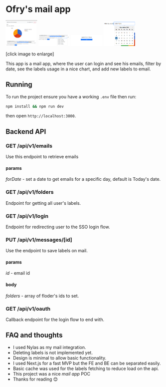 # Ofry's mail app
<a href="https://raw.githubusercontent.com/OfryL/email-client/refs/heads/master/screenshots/1.png"><img src="https://raw.githubusercontent.com/OfryL/email-client/refs/heads/master/screenshots/1.png" width="20%" /></a>
<a href="https://raw.githubusercontent.com/OfryL/email-client/refs/heads/master/screenshots/2.png"><img src="https://raw.githubusercontent.com/OfryL/email-client/refs/heads/master/screenshots/2.png" width="20%" /></a>
<a href="https://raw.githubusercontent.com/OfryL/email-client/refs/heads/master/screenshots/3.png"><img src="https://raw.githubusercontent.com/OfryL/email-client/refs/heads/master/screenshots/3.png" width="20%" /></a>
<a href="https://raw.githubusercontent.com/OfryL/email-client/refs/heads/master/screenshots/4.png"><img src="https://raw.githubusercontent.com/OfryL/email-client/refs/heads/master/screenshots/4.png" width="20%" /></a>

[click image to enlarge]

This app is a mail app, where the user can login and see his emails, filter by date, see the labels usage in a nice chart, and add new labels to email. 

## Running
To run the project ensure you have a working `.env` file then run:
```bash
npm install && npm run dev
```
then open `http://localhost:3000`.

## Backend API
### GET /api/v1/emails
Use this endpoint to retrieve emails
#### params
*forDate* - set a date to get emails for a specific day, default is Today's date.

### GET /api/v1/folders
Endpoint for getting all user's labels.

### GET /api/v1/login
Endpoint for redirecting user to the SSO login flow.

### PUT /api/v1/messages/[id]
Use the endpoint to save labels on mail.

#### params
*id* - email id

#### body
*folders* - array of floder's ids to set.

### GET /api/v1/oauth
Callback endpoint for the login flow to end with. 

## FAQ and thoughts
- I used Nylas as my mail integration.
- Deleting labels is not implemented yet.
- Design is minimal to allow basic functionality.
- I used Next.js for a fast MVP but the FE and BE can be separated easily.
- Basic cache was used for the labels fetching to reduce load on the api.
- This project was a nice *mail app* POC
- Thanks for reading 😊
